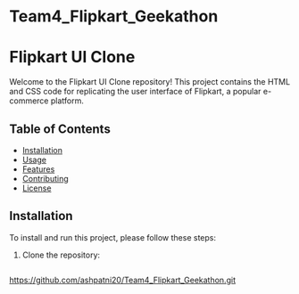 # Team4_Flipkart_Geekathon
# Flipkart UI Clone

Welcome to the Flipkart UI Clone repository! This project contains the HTML and CSS code for replicating the user interface of Flipkart, a popular e-commerce platform.

## Table of Contents

- [Installation](#installation)
- [Usage](#usage)
- [Features](#features)
- [Contributing](#contributing)
- [License](#license)

## Installation

To install and run this project, please follow these steps:

1. Clone the repository:

   ```shell
 https://github.com/ashpatni20/Team4_Flipkart_Geekathon.git
